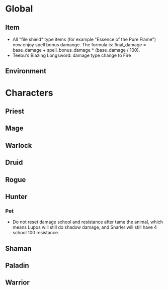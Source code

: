 # Global
## Item
- All "file shield" type items (for example "Essence of the Pure Flame") now enjoy spell bonus damange. The formula is: final_damage = base_damage + spell_bonus_damage * (base_damage / 100).
- Teebu's Blazing Longsword: damage type change to Fire

## Environment


# Characters

## Priest

## Mage

## Warlock

## Druid

## Rogue

## Hunter
### Pet
- Do not reset damage school and resistance after tame the animal, which means Lupos will still do shadow damage, and Snarler will still have 4 school 100 resistance.

## Shaman

## Paladin

## Warrior
